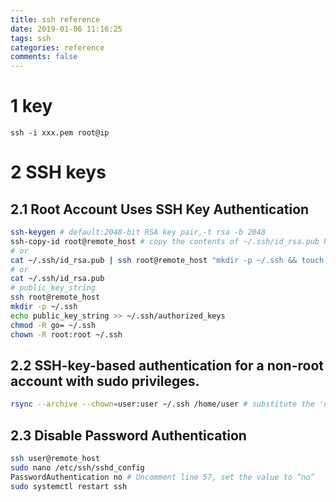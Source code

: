 ```yaml
---
title: ssh reference
date: 2019-01-06 11:16:25
tags: ssh
categories: reference
comments: false
---
```

# 1 key
```
ssh -i xxx.pem root@ip
```

<!-- more -->

# 2 SSH keys
## 2.1 Root Account Uses SSH Key Authentication
```sh
ssh-keygen # default:2048-bit RSA key pair,-t rsa -b 2048
ssh-copy-id root@remote_host # copy the contents of ~/.ssh/id_rsa.pub key into ~/.ssh/authorized_keys.
# or
cat ~/.ssh/id_rsa.pub | ssh root@remote_host "mkdir -p ~/.ssh && touch ~/.ssh/authorized_keys && chmod -R go= ~/.ssh && cat >> ~/.ssh/authorized_keys"
# or
cat ~/.ssh/id_rsa.pub
# public_key_string
ssh root@remote_host
mkdir -p ~/.ssh
echo public_key_string >> ~/.ssh/authorized_keys
chmod -R go= ~/.ssh
chown -R root:root ~/.ssh
```
## 2.2 SSH-key-based authentication for a non-root account with sudo privileges.
```sh
rsync --archive --chown=user:user ~/.ssh /home/user # substitute the 'user' with non-root account
```
## 2.3 Disable Password Authentication
```sh
ssh user@remote_host
sudo nano /etc/ssh/sshd_config
PasswordAuthentication no # Uncomment line 57, set the value to “no”
sudo systemctl restart ssh
```